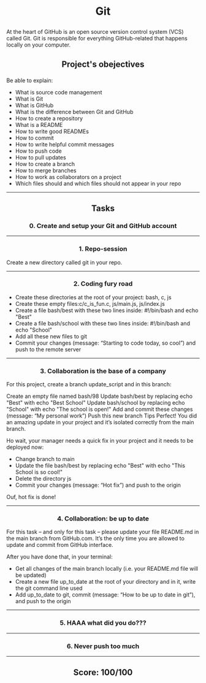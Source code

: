 # <p align=center> Git </p>
At the heart of GitHub is an open source version control system (VCS) called Git. Git is responsible for everything GitHub-related that happens locally on your computer.

## <p align=center>Project's obejectives</p>
Be able to explain:
* What is source code management
* What is Git
* What is GitHub
* What is the difference between Git and GitHub
* How to create a repository
* What is a README
* How to write good READMEs
* How to commit
* How to write helpful commit messages
* How to push code
* How to pull updates
* How to create a branch
* How to merge branches
* How to work as collaborators on a project
* Which files should and which files should not appear in your repo
---------------------------------------------------------------------------
## <p align=center>Tasks </p>


### <p align=center>0. Create and setup your Git and GitHub account </p>

---------------------------------------------------------------------------
### <p align=center>1. Repo-session </p>
Create a new directory called git in your repo.

---------------------------------------------------------------------------
### <p align=center>2. Coding fury road </p>
- Create these directories at the root of your project: bash, c, js
- Create these empty files:c/c_is_fun.c, js/main.js, js/index.js
- Create a file bash/best with these two lines inside: #!/bin/bash and echo "Best"
- Create a file bash/school with these two lines inside: #!/bin/bash and echo "School"
- Add all these new files to git
- Commit your changes (message: “Starting to code today, so cool”) and push to the remote server

---------------------------------------------------------------------------
### <p align=center>3. Collaboration is the base of a company </p>
For this project, create a branch update_script and in this branch:

Create an empty file named bash/98
Update bash/best by replacing echo "Best" with echo "Best School"
Update bash/school by replacing echo "School" with echo "The school is open!"
Add and commit these changes (message: “My personal work”)
Push this new branch Tips
Perfect! You did an amazing update in your project and it’s isolated correctly from the main branch.

Ho wait, your manager needs a quick fix in your project and it needs to be deployed now:

- Change branch to main
- Update the file bash/best by replacing echo "Best" with echo "This School is so cool!"
- Delete the directory js
- Commit your changes (message: “Hot fix”) and push to the origin


Ouf, hot fix is done!

---------------------------------------------------------------------------
### <p align=center>4. Collaboration: be up to date </p>
For this task – and only for this task – please update your file README.md in the main branch from GitHub.com. It’s the only time you are allowed to update and commit from GitHub interface.

After you have done that, in your terminal:

- Get all changes of the main branch locally (i.e. your README.md file will be updated)
- Create a new file up_to_date at the root of your directory and in it, write the git command line used
- Add up_to_date to git, commit (message: “How to be up to date in git”), and push to the origin

---------------------------------------------------------------------------
### <p align=center>5. HAAA what did you do??? </p>
---------------------------------------------------------------------------
### <p align=center>6. Never push too much </p>
---------------------------------------------------------------------------

## <p align=center>Score: 100/100 </p>
